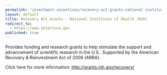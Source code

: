 ```yaml
---
permalink: "investment-incentives/recovery-act-grants-national-institutes-health-nih.html"
layout: default
title: Recovery Act Grants - National Institutes of Health (NIH)
redirect_to:
  - https://www.selectusa.gov
published: true
---
```


<P>Provides funding&nbsp;and research grants to help stimulate the support and advancement of scientific research in the U.S..&nbsp;Supported by the American Recovery &amp; Reinvestment Act of 2009 (ARRA).</p>
<P>Click here for more information: <A href="http://grants.nih.gov/recovery/">http://grants.nih.gov/recovery/</a></p> 